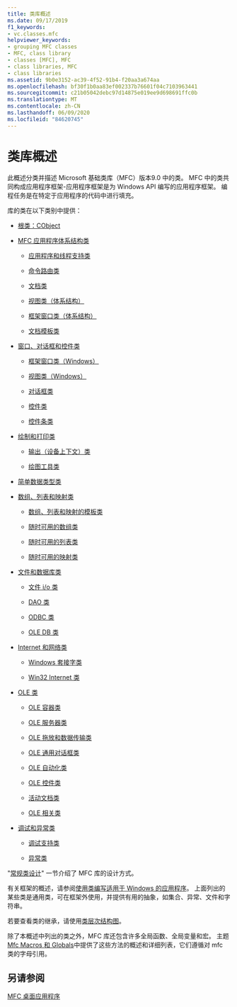 ```yaml
---
title: 类库概述
ms.date: 09/17/2019
f1_keywords:
- vc.classes.mfc
helpviewer_keywords:
- grouping MFC classes
- MFC, class library
- classes [MFC], MFC
- class libraries, MFC
- class libraries
ms.assetid: 9b0e3152-ac39-4f52-91b4-f20aa3a674aa
ms.openlocfilehash: bf30f1b0aa83ef002337b76601f04c7103963441
ms.sourcegitcommit: c21b05042debc97d14875e019ee9d698691ffc0b
ms.translationtype: MT
ms.contentlocale: zh-CN
ms.lasthandoff: 06/09/2020
ms.locfileid: "84620745"
---
```

# <a name="class-library-overview"></a>类库概述

此概述分类并描述 Microsoft 基础类库（MFC）版本9.0 中的类。 MFC 中的类共同构成应用程序框架-应用程序框架是为 Windows API 编写的应用程序框架。 编程任务是在特定于应用程序的代码中进行填充。

库的类在以下类别中提供：

- [根类：CObject](root-class-cobject.md)

- [MFC 应用程序体系结构类](mfc-application-architecture-classes.md)

  - [应用程序和线程支持类](application-and-thread-support-classes.md)

  - [命令路由类](command-routing-classes.md)

  - [文档类](document-classes.md)

  - [视图类（体系结构）](view-classes-architecture.md)

  - [框架窗口类（体系结构）](frame-window-classes-architecture.md)

  - [文档模板类](document-template-classes.md)

- [窗口、对话框和控件类](window-dialog-and-control-classes.md)

  - [框架窗口类（Windows）](frame-window-classes-windows.md)

  - [视图类（Windows）](view-classes-windows.md)

  - [对话框类](dialog-box-classes.md)

  - [控件类](control-classes.md)

  - [控件条类](control-bar-classes.md)

- [绘制和打印类](drawing-and-printing-classes.md)

  - [输出（设备上下文）类](output-device-context-classes.md)

  - [绘图工具类](drawing-tool-classes.md)

- [简单数据类型类](simple-data-type-classes.md)

- [数组、列表和映射类](array-list-and-map-classes.md)

  - [数组、列表和映射的模板类](template-classes-for-arrays-lists-and-maps.md)

  - [随时可用的数组类](ready-to-use-array-classes.md)

  - [随时可用的列表类](ready-to-use-list-classes.md)

  - [随时可用的映射类](ready-to-use-map-classes.md)

- [文件和数据库类](file-and-database-classes.md)

  - [文件 i/o 类](file-i-o-classes.md)

  - [DAO 类](dao-classes.md)

  - [ODBC 类](odbc-classes.md)

  - [OLE DB 类](ole-db-classes.md)

- [Internet 和网络类](internet-and-networking-classes.md)

  - [Windows 套接字类](windows-sockets-classes.md)

  - [Win32 Internet 类](win32-internet-classes.md)

- [OLE 类](ole-classes.md)

  - [OLE 容器类](ole-container-classes.md)

  - [OLE 服务器类](ole-server-classes.md)

  - [OLE 拖放和数据传输类](ole-drag-and-drop-and-data-transfer-classes.md)

  - [OLE 通用对话框类](ole-common-dialog-classes.md)

  - [OLE 自动化类](ole-automation-classes.md)

  - [OLE 控件类](ole-control-classes.md)

  - [活动文档类](active-document-classes.md)

  - [OLE 相关类](ole-related-classes.md)

- [调试和异常类](debugging-and-exception-classes.md)

  - [调试支持类](debugging-support-classes.md)

  - [异常类](exception-classes.md)

"[常规类设计](general-class-design-philosophy.md)" 一节介绍了 MFC 库的设计方式。

有关框架的概述，请参阅[使用类编写适用于 Windows 的应用程序](using-the-classes-to-write-applications-for-windows.md)。 上面列出的某些类是通用类，可在框架外使用，并提供有用的抽象，如集合、异常、文件和字符串。

若要查看类的继承，请使用[类层次结构图](hierarchy-chart.md)。

除了本概述中列出的类之外，MFC 库还包含许多全局函数、全局变量和宏。 主题[Mfc Macros 和 Globals](reference/mfc-macros-and-globals.md)中提供了这些方法的概述和详细列表，它们遵循对 mfc 类的字母引用。

## <a name="see-also"></a>另请参阅

[MFC 桌面应用程序](mfc-desktop-applications.md)
